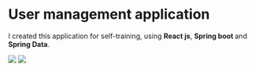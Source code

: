 <h1>User management application</h1>
<p>I created this application for self-training, using <b>React js</b>, <b>Spring boot </b>and <b>Spring Data</b>.</p>

<img src="backend_crud/captures/backend_architecture.PNG" />
<img src="backend_crud/captures/frontend_architecture.PNG" />
